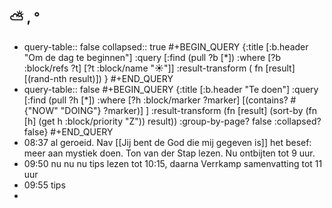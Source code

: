 ## ⛅ , °
- query-table:: false
  collapsed:: true
  #+BEGIN_QUERY 
  {:title [:b.header "Om de dag te beginnen"]
   :query [:find (pull ?b [*])
     :where 
       [?b :block/refs ?t]
       [?t :block/name "☀️"]]
   :result-transform ( fn [result] [(rand-nth result)])
  }
  #+END_QUERY
- query-table:: false
  #+BEGIN_QUERY
  {:title [:b.header "Te doen"]
      :query [:find (pull ?h [*])
              :where
              [?h :block/marker ?marker]
              [(contains? #{"NOW" "DOING"} ?marker)]
  ]
      :result-transform (fn [result]
                          (sort-by (fn [h]
                                     (get h :block/priority "Z")) result))
      :group-by-page? false
      :collapsed? false}
  #+END_QUERY
- 08:37 al geroeid. Nav [[Jij bent de God die mij gegeven is]] het besef: meer aan mystiek doen. Ton van der Stap lezen. Nu ontbijten tot 9 uur.
- 09:50 nu nu nu tips lezen tot 10:15, daarna Verrkamp samenvatting tot 11 uur
- 09:55 tips
-